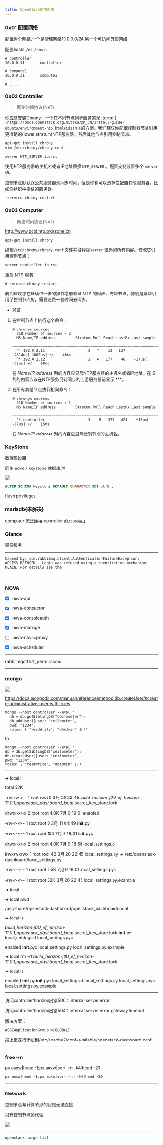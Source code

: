 ```yaml
---
title: OpenStack环境配置
---
```




### 0x01 配置网络

配置两个网络,一个是管理网络10.0.0.0/24,另一个可访问外部网络.

配置hosts,`/etc/hosts`

```
# controller
10.0.0.11       controller

# compute1
10.0.0.31       compute1

# .....
```

### 0x02 Controller

>  网络时间协议(NAT)

你应该安装Chrony，一个在不同节点同步服务实现 :term:[`](https://docs.openstack.org/mitaka/zh_CN/install-guide-ubuntu/environment-ntp.html#id1)NTP`的方案。我们建议你配置控制器节点引用更准确的(lower stratum)NTP服务器，然后其他节点引用控制节点。

```sh
apt-get install chrony
vim /etc/chrony/chrony.conf 
```

```
server NTP_SERVER iburst
```

使用NTP服务器的主机名或者IP地址替换 `NTP_SERVER` 。配置支持设置多个 `server` 值。

控制节点默认跟公共服务器池同步时间。但是你也可以选择性配置其他服务器，比如你组织中提供的服务器。

```sh
 service chrony restart
```



### 0x03 Computer

>  网络时间协议(NAT)

http://www.pool.ntp.org/zone/cn

```
apt-get install chrony
```

编辑``/etc/chrony/chrony.conf`` 文件并注释除``server`` 值外的所有内容。修改它引用控制节点：

```
server controller iburst

```

重启 NTP 服务

```
# service chrony restart
```

我们建议您在继续进一步的操作之前验证 NTP 的同步。有些节点，特别是哪些引用了控制节点的，需要花费一些时间去同步。

+ 验证

1. 在控制节点上执行这个命令：

   ```
   # chronyc sources
     210 Number of sources = 2
     MS Name/IP address         Stratum Poll Reach LastRx Last sample
     ===============================================================================
     ^- 192.0.2.11                    2   7    12   137  -2814us[-3000us] +/-   43ms
     ^* 192.0.2.12                    2   6   177    46    +17us[  -23us] +/-   68ms

   ```

   在 *Name/IP address* 列的内容应显示NTP服务器的主机名或者IP地址。在 *S* 列的内容应该在NTP服务目前同步的上游服务器前显示 ***。

2. 在所有其他节点执行相同命令：

   ```
   # chronyc sources
     210 Number of sources = 1
     MS Name/IP address         Stratum Poll Reach LastRx Last sample
     ===============================================================================
     ^* controller                    3    9   377   421    +15us[  -87us] +/-   15ms
   ```

   在 *Name/IP address* 列的内容应显示控制节点的主机名。




### KeyStone

数据库设置

同步 nova / keystone 数据库时

![](https://ws2.sinaimg.cn/large/006tNc79ly1fh9fyt0lybj31h90d2ag0.jpg)

```sql
ALTER SCHEMA keystone DEFAULT CHARACTER SET utf8 ;
```

 flush privileges

### mariadb~~(未解决)~~

~~computer 无法连接 controller 的`3306`端口~~



### Glance

镜像服务



---

```
Caused by: com.rabbitmq.client.AuthenticationFailureException: ACCESS_REFUSED - Login was refused using authentication mechanism PLAIN. For details see the



```







### NOVA



- [x] nova-api


- [x] nova-conductor


- [x] nova-consoleauth
- [x] nova-manage
- [ ] nova-novncproxy
- [x] nova-scheduler 


---

rabbitmqctl list_permissions 

---



### mongo

![](https://ws2.sinaimg.cn/large/006tKfTcly1fhfxvohqkdj30td073q45.jpg)

https://docs.mongodb.com/manual/reference/method/db.createUser/#create-administrative-user-with-roles

```shell
mongo --host controller --eval '
  db = db.getSiblingDB("ceilometer");
  db.addUser({user: "ceilometer",
  pwd: "1234",
  roles: [ "readWrite", "dbAdmin" ]})'

```

to

```
mongo --host controller --eval '
db = db.getSiblingDB("ceilometer");  
db.createUser({user: "ceilometer",
pwd: "1234",
roles: [ "readWrite", "dbAdmin" ]})'
```



---

➜  local ll

total 52K

-rw-rw-r-- 1 root root    0 3月  20 22:45 _build_horizon-j0U_ef_horizon-11.0.1_openstack_dashboard_local_.secret_key_store.lock

drwxr-xr-x 2 root root 4.0K 7月   9 19:01 enabled

-rw-r--r-- 1 root root    0 3月  11 04:49 __init__.py

-rw-r--r-- 1 root root  155 7月   9 19:01 __init__.pyc

drwxr-xr-x 2 root root 4.0K 7月   9 18:58 local_settings.d

lrwxrwxrwx 1 root root   42 3月  20 22:45 local_settings.py -> /etc/openstack-dashboard/local_settings.py

-rw-r--r-- 1 root root 5.5K 7月   9 19:01 local_settings.pyc

-rw-r--r-- 1 root root  32K 3月  20 22:45 local_settings.py.example

➜  local 

➜  local pwd

/usr/share/openstack-dashboard/openstack_dashboard/local

➜  local ls     

_build_horizon-j0U_ef_horizon-11.0.1_openstack_dashboard_local_.secret_key_store.lock  __init__.py   local_settings.d   local_settings.pyc

enabled                                                                                __init__.pyc  local_settings.py  local_settings.py.example

➜  local rm -rf _build_horizon-j0U_ef_horizon-11.0.1_openstack_dashboard_local_.secret_key_store.lock 

➜  local ls

enabled  __init__.py  __init__.pyc  local_settings.d  local_settings.py  local_settings.pyc  local_settings.py.example

---

访问controller/horizon出错500：internal server error

访问controller/horizon出错504：internal server error  gateway timeout

 

 

解决方案：

 

```
WSGIApplicationGroup %{GLOBAL}

```

把上面这行添加到/etc/apache2/conf-available/openstack-dashboard.conf



---

### free -m 

ps auxw|head -1;ps auxw|sort -rn -k4|head -20 

```shell
ps auxw|head -1;ps auxw|sort -rn -k4|head -20 
```

---

### Network

控制节点与计算节点的网络无法连接

只有控制节点的代理



![](https://ws3.sinaimg.cn/large/006tKfTcly1fhjmipl32fj30u20tyjt4.jpg)



---

```shell
openstack image list
```

